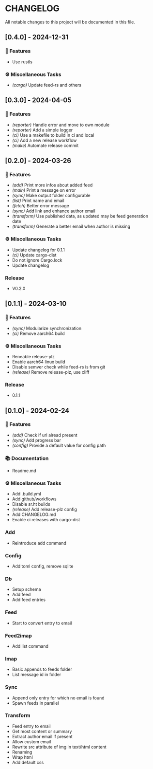 # CHANGELOG

All notable changes to this project will be documented in this file.

## [0.4.0] - 2024-12-31

### 🚀 Features

- Use rustls

### ⚙️ Miscellaneous Tasks

- *(cargo)* Update feed-rs and others

## [0.3.0] - 2024-04-05

### 🚀 Features

- *(reporter)* Handle error and move to own module
- *(reporter)* Add a simple logger
- *(ci)* Use a makefile to build in ci and local
- *(ci)* Add a new release workflow
- *(make)* Automate release commit

## [0.2.0] - 2024-03-26

### 🚀 Features

- *(add)* Print more infos about added feed
- *(main)* Print a message on error
- *(sync)* Make output folder configurable
- *(list)* Print name and email
- *(fetch)* Better error message
- *(sync)* Add link and enhance author email
- *(transform)* Use published data, as updated may be feed generation date
- *(transform)* Generate a better email when author is missing

### ⚙️ Miscellaneous Tasks

- Update changelog for 0.1.1
- *(ci)* Update cargo-dist
- Do not ignore Cargo.lock
- Update changelog

### Release

- V0.2.0

## [0.1.1] - 2024-03-10

### 🚀 Features

- *(sync)* Modularize synchronization
- *(ci)* Remove aarch64 build

### ⚙️ Miscellaneous Tasks

- Reneable release-plz
- Enable aarch64 linux build
- Disable semver check while feed-rs is from git
- *(release)* Remove release-plz, use cliff

### Release

- 0.1.1

## [0.1.0] - 2024-02-24

### 🚀 Features

- *(add)* Check if url alread present
- *(sync)* Add progress bar
- *(config)* Provide a default value for config path

### 📚 Documentation

- Readme.md

### ⚙️ Miscellaneous Tasks

- Add .build.yml
- Add github/workflows
- Disable sr.ht builds
- *(release)* Add release-plz config
- Add CHANGELOG.md
- Enable ci releases with cargo-dist

### Add

- Reintroduce add command

### Config

- Add toml config, remove sqlite

### Db

- Setup schema
- Add feed
- Add feed entries

### Feed

- Start to convert entry to email

### Feed2imap

- Add list command

### Imap

- Basic appends to feeds folder
- List message id in folder

### Sync

- Append only entry for which no email is found
- Spawn feeds in parallel

### Transform

- Feed entry to email
- Get most content or summary
- Extract author email if present
- Allow custom email
- Rewrite src attribute of img in text/html content
- Renaming
- Wrap html
- Add default css

<!-- generated by git-cliff -->
